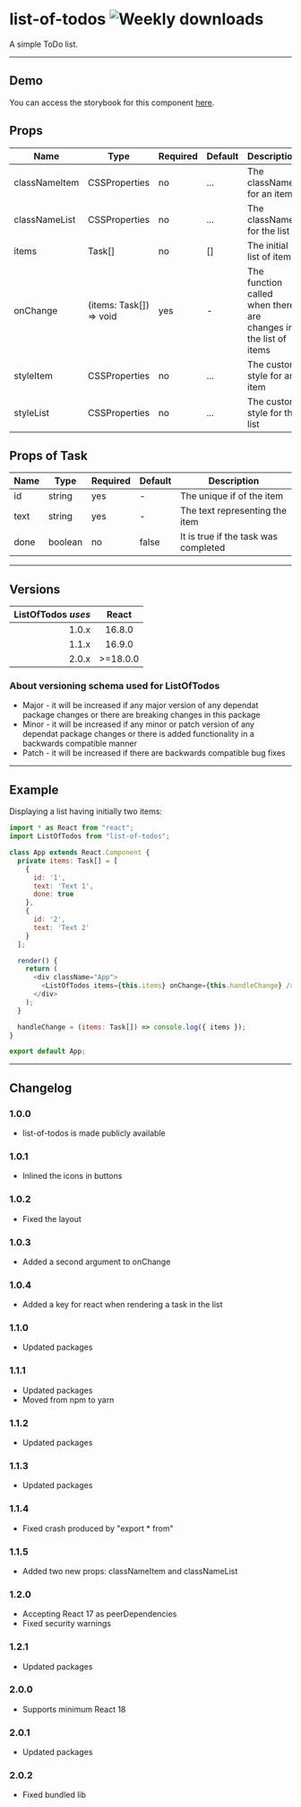 # list-of-todos ![Weekly downloads](https://img.shields.io/npm/dw/list-of-todos 'Weekly downloads')

A simple ToDo list.

---

## Demo

You can access the storybook for this component [here](https://iulian-radu-at.github.io/list-of-todos/).

## Props

| Name          | Type                    | Required | Default | Description                                                     |
| ------------- | ----------------------- | -------- | ------- | --------------------------------------------------------------- |
| classNameItem | CSSProperties           | no       | ...     | The className for an item                                       |
| classNameList | CSSProperties           | no       | ...     | The className for the list                                      |
| items         | Task[]                  | no       | []      | The initial list of items                                       |
| onChange      | (items: Task[]) => void | yes      | -       | The function called when there are changes in the list of items |
| styleItem     | CSSProperties           | no       | ...     | The custom style for an item                                    |
| styleList     | CSSProperties           | no       | ...     | The custom style for the list                                   |

## Props of Task

| Name | Type    | Required | Default | Description                          |
| ---- | ------- | -------- | ------- | ------------------------------------ |
| id   | string  | yes      | -       | The unique if of the item            |
| text | string  | yes      | -       | The text representing the item       |
| done | boolean | no       | false   | It is true if the task was completed |

---

## Versions

| ListOfTodos _uses_ |  React   |
| -----------------: | :------: |
|              1.0.x |  16.8.0  |
|              1.1.x |  16.9.0  |
|              2.0.x | >=18.0.0 |

### About versioning schema used for ListOfTodos

- Major - it will be increased if any major version of any dependat package changes or there are breaking changes in this package
- Minor - it will be increased if any minor or patch version of any dependat package changes or there is added functionality in a backwards compatible manner
- Patch - it will be increased if there are backwards compatible bug fixes

---

## Example

Displaying a list having initially two items:

```js
import * as React from "react";
import ListOfTodos from "list-of-todos";

class App extends React.Component {
  private items: Task[] = [
    {
      id: '1',
      text: 'Text 1',
      done: true
    },
    {
      id: '2',
      text: 'Text 2'
    }
  ];

  render() {
    return (
      <div className="App">
        <ListOfTodos items={this.items} onChange={this.handleChange} />
      </div>
    );
  }

  handleChange = (items: Task[]) => console.log({ items });
}

export default App;
```

---

## Changelog

### 1.0.0

- list-of-todos is made publicly available

### 1.0.1

- Inlined the icons in buttons

### 1.0.2

- Fixed the layout

### 1.0.3

- Added a second argument to onChange

### 1.0.4

- Added a key for react when rendering a task in the list

### 1.1.0

- Updated packages

### 1.1.1

- Updated packages
- Moved from npm to yarn

### 1.1.2

- Updated packages

### 1.1.3

- Updated packages

### 1.1.4

- Fixed crash produced by "export \* from"

### 1.1.5

- Added two new props: classNameItem and classNameList

### 1.2.0

- Accepting React 17 as peerDependencies
- Fixed security warnings

### 1.2.1

- Updated packages

### 2.0.0

- Supports minimum React 18

### 2.0.1

- Updated packages

### 2.0.2

- Fixed bundled lib
